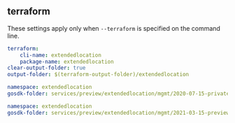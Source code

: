 
## terraform

These settings apply only when `--terraform` is specified on the command line.

``` yaml $(terraform)
terraform:
    cli-name: extendedlocation
    package-name: extendedlocation
clear-output-folder: true
output-folder: $(terraform-output-folder)/extendedlocation
```

```yaml $(tag) == 'package-2020-07-15-privatepreview' && $(terraform)
namespace: extendedlocation
gosdk-folder: services/preview/extendedlocation/mgmt/2020-07-15-privatepreview/extendedlocation
```

```yaml $(tag) == 'package-2021-03-15-preview' && $(terraform)
namespace: extendedlocation
gosdk-folder: services/preview/extendedlocation/mgmt/2021-03-15-preview/extendedlocation
```
